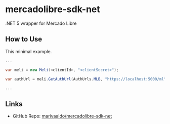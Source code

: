 # mercadolibre-sdk-net
.NET 5 wrapper for Mercado Libre

## How to Use

This minimal example.

```csharp
...

var meli = new Meli(<clientId>, "<clientSecret>");

var authUrl = meli.GetAuthUrl(AuthUrls.MLB, "https://localhost:5000/ml")

...
```

## Links

- GitHub Repo: [marivaaldo/mercadolibre-sdk-net](https://github.com/marivaaldo/mercadolibre-sdk-net)
